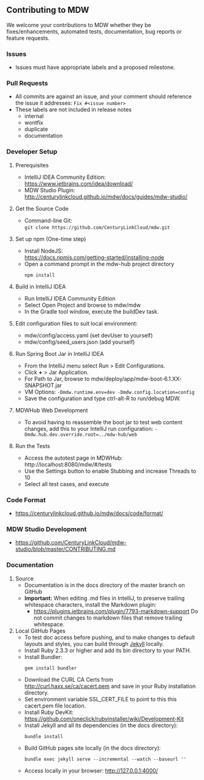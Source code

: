## Contributing to MDW
We welcome your contributions to MDW whether they be fixes/enhancements, automated tests, documentation, bug reports or feature requests.

### Issues
  - Issues must have appropriate labels and a proposed milestone.

### Pull Requests
  - All commits are against an issue, and your comment should reference the issue it addresses: `Fix #<issue number>`
  - These labels are not included in release notes
    - internal
    - wontfix
    - duplicate
    - documentation

### Developer Setup
1. Prerequisites
   - IntelliJ IDEA Community Edition:                              
     https://www.jetbrains.com/idea/download/
   - MDW Studio Plugin:   
     http://centurylinkcloud.github.io/mdw/docs/guides/mdw-studio/

2. Get the Source Code
   - Command-line Git:  
     `git clone https://github.com/CenturyLinkCloud/mdw.git`

3. Set up npm (One-time step)
   - Install NodeJS:                                                                     
     https://docs.npmjs.com/getting-started/installing-node
   - Open a command prompt in the mdw-hub project directory
     ```
     npm install
     ```

4. Build in IntelliJ IDEA
   - Run IntelliJ IDEA Community Edition
   - Select Open Project and browse to mdw/mdw
   - In the Gradle tool window, execute the buildDev task.

5. Edit configuration files to suit local environment:
   - mdw/config/access.yaml (set devUser to yourself)
   - mdw/config/seed_users.json (add yourself)

6. Run Spring Boot Jar in IntelliJ IDEA
   - From the IntelliJ menu select Run > Edit Configurations.
   - Click **+** > Jar Application.
   - For Path to Jar, browse to mdw/deploy/app/mdw-boot-6.1.XX-SNAPSHOT.jar
   - VM Options: `-Dmdw.runtime.env=dev -Dmdw.config.location=config`
   - Save the configuration and type ctrl-alt-R to run/debug MDW.

7. MDWHub Web Development
   - To avoid having to reassemble the boot jar to test web content changes, add this to your IntelliJ run configuration:
     `-Dmdw.hub.dev.override.root=../mdw-hub/web`

8. Run the Tests
   - Access the autotest page in MDWHub:
     http://localhost:8080/mdw/#/tests
   - Use the Settings button to enable Stubbing and increase Threads to 10
   - Select all test cases, and execute

### Code Format
   - https://centurylinkcloud.github.io/mdw/docs/code/format/

### MDW Studio Development
   - https://github.com/CenturyLinkCloud/mdw-studio/blob/master/CONTRIBUTING.md

### Documentation
1. Source
   - Documentation is in the docs directory of the master branch on GitHub
   - **Important:** When editing .md files in IntelliJ, to preserve trailing whitespace characters, install the Markdown plugin:
     - https://plugins.jetbrains.com/plugin/7793-markdown-support
     Do not commit changes to markdown files that remove trailing whitespace.
2. Local GitHub Pages
   - To test doc access before pushing, and to make changes to default layouts and styles, you can build through [Jekyll](https://help.github.com/articles/about-github-pages-and-jekyll/) locally.
   - Install Ruby 2.3.3 or higher and add its bin directory to your PATH.
   - Install Bundler:
     ```
     gem install bundler
     ```
   - Download the CURL CA Certs from http://curl.haxx.se/ca/cacert.pem and save in your Ruby installation directory.
   - Set environment variable SSL_CERT_FILE to point to this this cacert.pem file location.
   - Install Ruby DevKit: https://github.com/oneclick/rubyinstaller/wiki/Development-Kit
   - Install Jekyll and all its dependencies (in the docs directory):
     ```
     bundle install
     ```
   - Build GitHub pages site locally (in the docs directory):
     ```
     bundle exec jekyll serve --incremental --watch --baseurl ''
     ```
   - Access locally in your browser:
     http://127.0.0.1:4000/
